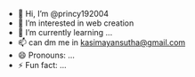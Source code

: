 - 👋 Hi, I’m @princy192004
- 👀 I’m interested in web creation
- 🌱 I’m currently learning ...
- 📫 can dm me in kasimayansutha@gmail.com
- 😄 Pronouns: ...
- ⚡ Fun fact: ...

<!---
princy192004/princy192004 is a ✨ special ✨ repository because its `README.md` (this file) appears on your GitHub profile.
You can click the Preview link to take a look at your changes.
--->
